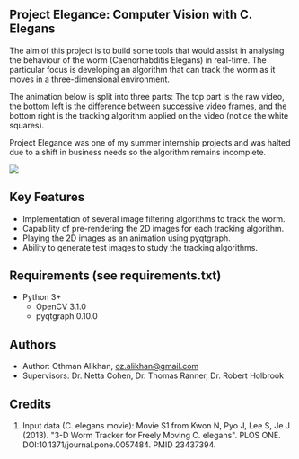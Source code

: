 ## Project Elegance: Computer Vision with C. Elegans
The aim of this project is to build some tools that would assist in analysing
the behaviour of the worm (Caenorhabditis Elegans) in real-time. The particular
focus is developing an algorithm that can track the worm as it moves in a
three-dimensional environment.

The animation below is split into three parts: The top part is the raw video,
the bottom left is the difference between successive video frames, and the 
bottom right is the tracking algorithm applied on the video (notice the 
white squares).

Project Elegance was one of my summer internship projects and was halted due to
a shift in business needs so the algorithm remains incomplete.

![](data/video/tracker.gif)


## Key Features
* Implementation of several image filtering algorithms to track the worm.
* Capability of pre-rendering the 2D images for each tracking algorithm.
* Playing the 2D images as an animation using pyqtgraph.
* Ability to generate test images to study the tracking algorithms.


## Requirements (see requirements.txt)
* Python 3+
  * OpenCV 3.1.0
  * pyqtgraph  0.10.0


## Authors
* Author: Othman Alikhan, oz.alikhan@gmail.com
* Supervisors: Dr. Netta Cohen, Dr. Thomas Ranner, Dr. Robert Holbrook


## Credits
1. Input data (C. elegans movie):
    Movie S1 from Kwon N, Pyo J, Lee S, Je J (2013). "3-D Worm Tracker for
    Freely Moving C. elegans". PLOS ONE. DOI:10.1371/journal.pone.0057484.
    PMID 23437394.
